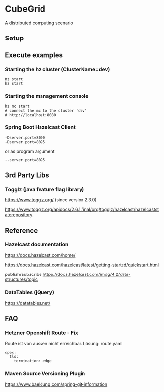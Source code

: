 # CubeGrid
A distributed computing scenario

## Setup

## Execute examples

### Starting the hz cluster (ClusterName=dev)
```
hz start
hz start
```
### Starting the management console
```
hz mc start
# connect the mc to the cluster 'dev'
# http://localhost:8080
```

### Spring Boot Hazelcast Client

```
-Dserver.port=8090
-Dserver.port=8095
```
or as program argument
```
--server.port=8095
```

## 3rd Party Libs
### Togglz (java feature flag library)
https://www.togglz.org/ (since version 2.3.0)

https://www.togglz.org/apidocs/2.6.1.final/org/togglz/hazelcast/hazelcaststaterepository


## Reference
### Hazelcast documentation
https://docs.hazelcast.com/home/

https://docs.hazelcast.com/hazelcast/latest/getting-started/quickstart.html

publish/subscribe
https://docs.hazelcast.com/imdg/4.2/data-structures/topic

### DataTables (jQuery)

https://datatables.net/

## FAQ

### Hetzner Openshift Route - Fix
Route ist von aussen nicht erreichbar.
Lösung: route.yaml
```
spec:
  tls:
    termination: edge
```
### Maven Source Versioning Plugin
https://www.baeldung.com/spring-git-information
